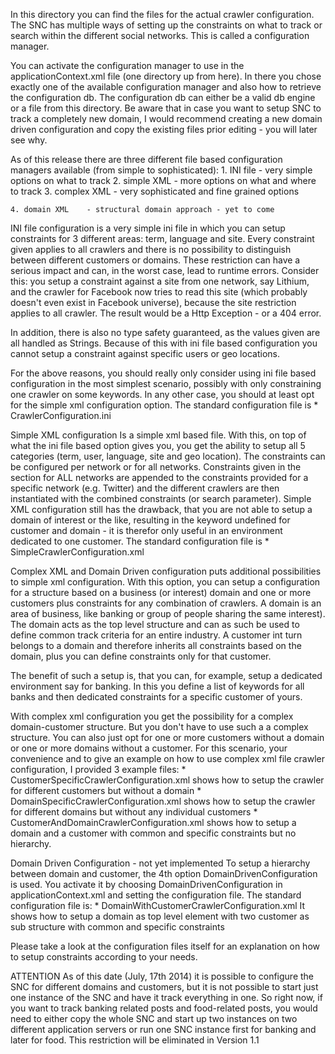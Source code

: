 In this directory you can find the files for the actual crawler configuration. The SNC has multiple ways of setting up the constraints on what to track or search within the different social networks. This is called a configuration manager.

You can activate the configuration manager to use in the applicationContext.xml file (one directory up from here). In there you chose exactly one of the available configuration manager and also how to retrieve the configuration db. The configuration db can either be a valid db engine or a file from this directory. Be aware that in case you want to setup SNC to track a completely new domain, I would recommend creating a new domain driven configuration and copy the existing files prior editing - you will later see why.


As of this release there are three different file based configuration managers available (from simple to sophisticated):
	1. INI file		 - very simple options on what to track
	2. simple XML	 - more options on what and where to track
	3. complex XML - very sophisticated and fine grained options

	4. domain XML	 - structural domain approach - yet to come

INI file configuration
is a very simple ini file in which you can setup constraints for 3 different areas: term, language and site. Every constraint given applies to all crawlers and there is no possibility to distinguish between different customers or domains. These restriction can have a serious impact and can, in the worst case, lead to runtime errors. 
Consider this: you setup a constraint against a site from one network, say Lithium, and the crawler for Facebook now tries to read this site (which probably doesn't even exist in Facebook universe), because the site restriction applies to all crawler. The result would be a Http Exception - or a 404 error.

In addition, there is also no type safety guaranteed, as the values given are all handled as Strings. Because of this with ini file based configuration you cannot setup a constraint against specific users or geo locations. 

For the above reasons, you should really only consider using ini file based configuration in the most simplest scenario, possibly with only constraining one crawler on some keywords. In any other case, you should at least opt for the simple xml configuration option.
The standard configuration file is
	* CrawlerConfiguration.ini


Simple XML configuration
Is a simple xml based file. With this, on top of what the ini file based option gives you, you get the ability to setup all 5 categories (term, user, language, site and geo location). The constraints can be configured per network or for all networks.
Constraints given in the section for ALL networks are appended to the constraints provided for a specific network (e.g. Twitter) and the different crawlers are then instantiated with the combined constraints (or search parameter). Simple XML configuration still has the drawback, that you are not able to setup a domain of interest or the like, resulting in the keyword undefined for customer and domain - it is therefor only useful in an environment dedicated to one customer.
The standard configuration file is
	* SimpleCrawlerConfiguration.xml


Complex XML and Domain Driven configuration
puts additional possibilities to simple xml configuration. With this option, you can setup a configuration for a structure based on a business (or interest) domain and one or more customers plus constraints for any combination of crawlers. A domain is an area of business, like banking or group of people sharing the same interest). The domain acts as the top level structure and can as such be used to define common track criteria for an entire industry. A customer int turn belongs to a domain and therefore inherits all constraints based on the domain, plus you can define constraints only for that customer.

The benefit of such a setup is, that you can, for example, setup a dedicated environment say for banking. In this you define a list of keywords for all banks and then dedicated constraints for a specific customer of yours.

With complex xml configuration you get the possibility for a complex domain-customer structure. But you don't have to use such a a complex structure. You can also just opt for one or more customers without a domain or one or more domains without a customer. For this scenario, your convenience and to give an example on how to use complex xml file crawler configuration, I provided 3 example files:
	* CustomerSpecificCrawlerConfiguration.xml
	shows how to setup the crawler for different customers but 
	without a domain
	* DomainSpecificCrawlerConfiguration.xml
	shows how to setup the crawler for different domains but
	without any individual customers
	* CustomerAndDomainCrawlerConfiguration.xml
	shows how to setup a domain and a customer with common and
	specific constraints but no hierarchy.


Domain Driven Configuration - not yet implemented
To setup a hierarchy between domain and customer, the 4th option  DomainDrivenConfiguration is used. You activate it by choosing DomainDrivenConfiguration in applicationContext.xml and setting the configuration file. 
The standard configuration file is:
	* DomainWithCustomerCrawlerConfiguration.xml
	It shows how to setup a domain as top level element with two
	customer as sub structure with common and	specific constraints

Please take a look at the configuration files itself for an explanation on how to setup constraints according to your needs.

ATTENTION
As of this date (July, 17th 2014) it is possible to configure the SNC for different domains and customers, but it is not possible to start just one instance of the SNC and have it track everything in one. So right now, if you want to track banking related posts and food-related posts, you would need to either copy the whole SNC and start up two instances on two different application servers or run one SNC instance first for banking and later for food. This restriction will be eliminated in Version 1.1